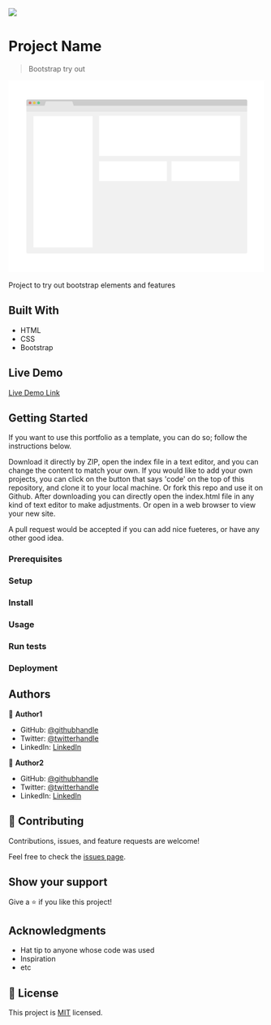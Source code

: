 ![](https://img.shields.io/badge/Microverse-blueviolet)

# Project Name

> Bootstrap try out

![screenshot](./app_screenshot.png)

Project to try out bootstrap elements and features

## Built With

- HTML
- CSS
- Bootstrap

## Live Demo

[Live Demo Link](https://timowest12.github.io/bootstrap/)

## Getting Started

If you want to use this portfolio as a template, you can do so; follow the instructions below.

Download it directly by ZIP, open the index file in a text editor, and you can change the content to match your own. If you would like to add your own projects, you can click on the button that says 'code' on the top of this repository, and clone it to your local machine. Or fork this repo and use it on Github. After downloading you can directly open the index.html file in any kind of text editor to make adjustments. Or open in a web browser to view your new site.

A pull request would be accepted if you can add nice fueteres, or have any other good idea.

### Prerequisites

### Setup

### Install

### Usage

### Run tests

### Deployment

## Authors

👤 **Author1**

- GitHub: [@githubhandle](https://github.com/githubhandle)
- Twitter: [@twitterhandle](https://twitter.com/twitterhandle)
- LinkedIn: [LinkedIn](https://linkedin.com/in/linkedinhandle)

👤 **Author2**

- GitHub: [@githubhandle](https://github.com/githubhandle)
- Twitter: [@twitterhandle](https://twitter.com/twitterhandle)
- LinkedIn: [LinkedIn](https://linkedin.com/in/linkedinhandle)

## 🤝 Contributing

Contributions, issues, and feature requests are welcome!

Feel free to check the [issues page](../../issues/).

## Show your support

Give a ⭐️ if you like this project!

## Acknowledgments

- Hat tip to anyone whose code was used
- Inspiration
- etc

## 📝 License

This project is [MIT](./MIT.md) licensed.
